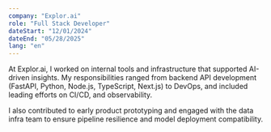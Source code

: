 ```yaml
---
company: "Explor.ai"
role: "Full Stack Developer"
dateStart: "12/01/2024"
dateEnd: "05/28/2025"
lang: "en"
---
```


At Explor.ai, I worked on internal tools and infrastructure that supported AI-driven insights. My responsibilities ranged from backend API development (FastAPI, Python, Node.js, TypeScript, Next.js) to DevOps, and included leading efforts on CI/CD, and observability.

I also contributed to early product prototyping and engaged with the data infra team to ensure pipeline resilience and model deployment compatibility.
